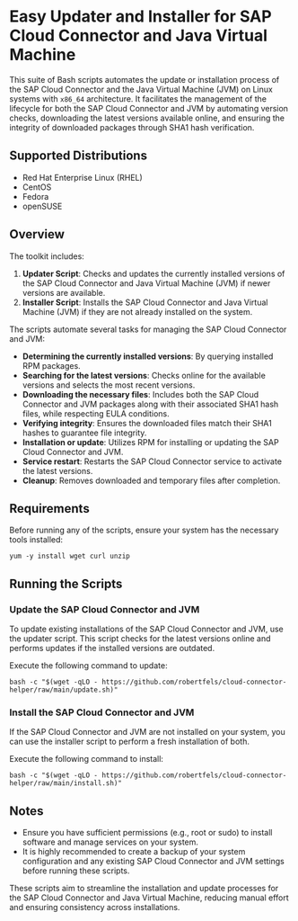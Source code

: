 # Easy Updater and Installer for SAP Cloud Connector and Java Virtual Machine

This suite of Bash scripts automates the update or installation process of the SAP Cloud Connector and the Java Virtual Machine (JVM) on Linux systems with `x86_64` architecture. It facilitates the management of the lifecycle for both the SAP Cloud Connector and JVM by automating version checks, downloading the latest versions available online, and ensuring the integrity of downloaded packages through SHA1 hash verification.

## Supported Distributions
- Red Hat Enterprise Linux (RHEL)
- CentOS
- Fedora
- openSUSE

## Overview

The toolkit includes:

1. **Updater Script**: Checks and updates the currently installed versions of the SAP Cloud Connector and Java Virtual Machine (JVM) if newer versions are available.
2. **Installer Script**: Installs the SAP Cloud Connector and Java Virtual Machine (JVM) if they are not already installed on the system.

The scripts automate several tasks for managing the SAP Cloud Connector and JVM:

- **Determining the currently installed versions**: By querying installed RPM packages.
- **Searching for the latest versions**: Checks online for the available versions and selects the most recent versions.
- **Downloading the necessary files**: Includes both the SAP Cloud Connector and JVM packages along with their associated SHA1 hash files, while respecting EULA conditions.
- **Verifying integrity**: Ensures the downloaded files match their SHA1 hashes to guarantee file integrity.
- **Installation or update**: Utilizes RPM for installing or updating the SAP Cloud Connector and JVM.
- **Service restart**: Restarts the SAP Cloud Connector service to activate the latest versions.
- **Cleanup**: Removes downloaded and temporary files after completion.

## Requirements

Before running any of the scripts, ensure your system has the necessary tools installed:

```shell
yum -y install wget curl unzip
```

## Running the Scripts

### Update the SAP Cloud Connector and JVM

To update existing installations of the SAP Cloud Connector and JVM, use the updater script. This script checks for the latest versions online and performs updates if the installed versions are outdated.

Execute the following command to update:

```shell
bash -c "$(wget -qLO - https://github.com/robertfels/cloud-connector-helper/raw/main/update.sh)"
```

### Install the SAP Cloud Connector and JVM

If the SAP Cloud Connector and JVM are not installed on your system, you can use the installer script to perform a fresh installation of both.

Execute the following command to install:

```shell
bash -c "$(wget -qLO - https://github.com/robertfels/cloud-connector-helper/raw/main/install.sh)"
```

## Notes

- Ensure you have sufficient permissions (e.g., root or sudo) to install software and manage services on your system.
- It is highly recommended to create a backup of your system configuration and any existing SAP Cloud Connector and JVM settings before running these scripts.

These scripts aim to streamline the installation and update processes for the SAP Cloud Connector and Java Virtual Machine, reducing manual effort and ensuring consistency across installations.
